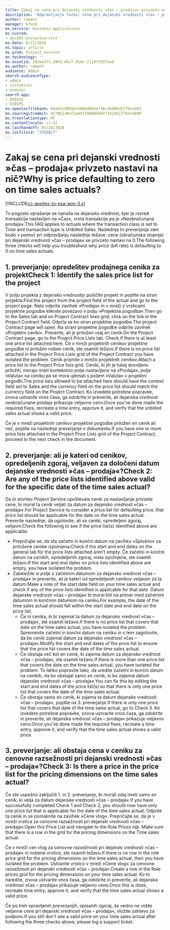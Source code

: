 ```yaml
---
title: Zakaj se cena pri dejanski vrednosti »čas – prodaja« privzeto nastavi na nič?
description: 'Odpravljanje težav: cena pri dejanski vrednosti »čas – prodaja« se privzeto nastavi na 0.'
author: rumant
manager: kfend
ms.service: business-applications
ms.custom:
- dyn365-projectservice
ms.date: 8/21/2018
ms.topic: article
ms.prod: Project Service
ms.technology: ''
ms.assetid: 202ee371-2863-4bcf-918c-212d7293faa8
ms.author: rumant
audience: Admin
search.audienceType:
- admin
- customizer
- enduser
search.app:
- D365CE
- D365PS
ms.openlocfilehash: 04ab519955b55088d85bdf36c3a90835f70ea501
ms.sourcegitcommit: 8c786230ef2a497280885b827162561776e2eb00
ms.translationtype: HT
ms.contentlocale: sl-SI
ms.lasthandoff: 03/24/2020
ms.locfileid: "3755817"
---
```

# <a name="why-is-price-defaulting-to-zero-on-time-sales-actuals"></a><span data-ttu-id="8e2bf-103">Zakaj se cena pri dejanski vrednosti »čas – prodaja« privzeto nastavi na nič?</span><span class="sxs-lookup"><span data-stu-id="8e2bf-103">Why is price defaulting to zero on time sales actuals?</span></span>

[!INCLUDE[cc-applies-to-psa-app-3.x](../includes/cc-applies-to-psa-app-3x.md)]

<span data-ttu-id="8e2bf-104">To pogosto vprašanje se nanaša na dejansko vrednost, kjer je razred transakcije nastavljen na »Čas«, vrsta transakcije pa je »Neobračunana prodaja«.</span><span class="sxs-lookup"><span data-stu-id="8e2bf-104">This FAQ applies to actuals where the transaction class is set to Time and transaction type is Unbilled Sales.</span></span> <span data-ttu-id="8e2bf-105">Naslednja tri preverjanja vam bodo v pomoč pri odpravljanju naslednje težave: cena (obračunska stopnja) pri dejanski vrednosti »čas – prodaja« se privzeto nastavi na 0.</span><span class="sxs-lookup"><span data-stu-id="8e2bf-105">The following three checks will help you troubleshoot why price (bill rate) is defaulting to 0 on time sales actuals.</span></span>

## <a name="check-1-identify-the-sales-price-list-for-the-project"></a><span data-ttu-id="8e2bf-106">1. preverjanje: opredelitev prodajnega cenika za projekt</span><span class="sxs-lookup"><span data-stu-id="8e2bf-106">Check 1: Identify the sales price list for the project</span></span>

<span data-ttu-id="8e2bf-107">V polju projekta z dejansko vrednostjo poiščite projekt in pojdite na stran projekta.</span><span class="sxs-lookup"><span data-stu-id="8e2bf-107">Find the project from the project field of the actual and go to the project page.</span></span> <span data-ttu-id="8e2bf-108">Nato odprite zavihek »Prodaja« in v mreži z vrsticami projektne pogodbe kliknite povezavo v polju »Projektna pogodba«.</span><span class="sxs-lookup"><span data-stu-id="8e2bf-108">Then go to the Sales tab and on Project Contract lines grid, click on the link in the Project Contract field.</span></span> <span data-ttu-id="8e2bf-109">Odprla se bo stran projektne pogodbe.</span><span class="sxs-lookup"><span data-stu-id="8e2bf-109">The project Contract page will open.</span></span> <span data-ttu-id="8e2bf-110">Na strani projektne pogodbe odprite zavihek »Projektni ceniki«. Preverite, ali je priložen vsaj en cenik.</span><span class="sxs-lookup"><span data-stu-id="8e2bf-110">On the Project Contract page, go to the Project Price Lists tab. Check if there is at least one price list attached here.</span></span> <span data-ttu-id="8e2bf-111">Če v mreži projektnih cenikov projektne pogodbe ni priložen noben cenik, ste osamili težavo.</span><span class="sxs-lookup"><span data-stu-id="8e2bf-111">If there is no price list attached in the Project Price Lists grid of the Project Contract you have isolated the problem.</span></span> <span data-ttu-id="8e2bf-112">Cenik pripnite v mrežo projektnih cenikov.</span><span class="sxs-lookup"><span data-stu-id="8e2bf-112">Attach a price list to the Project Price lists grid.</span></span> <span data-ttu-id="8e2bf-113">Ceniki, ki jih je tukaj dovoljeno priložiti, morajo imeti kontekstno polje nastavljeno na »Prodaja«, polje »Valuta« na ceniku pa se mora ujemati s poljem »Valuta« v projektni pogodbi.</span><span class="sxs-lookup"><span data-stu-id="8e2bf-113">The price lists allowed to be attached here should have the context field set to Sales and the currency field on the price list should match the currency field on the Project Contract.</span></span> <span data-ttu-id="8e2bf-114">Ko izvedete potrebne popravke, znova ustvarite vnos časa, ga odobrite in preverite, ali dejanska vrednost neobračunane prodaje prikazuje veljavno ceno.</span><span class="sxs-lookup"><span data-stu-id="8e2bf-114">Once you’ve done made the required fixes, recreate a time entry, approve it, and verify that the unbilled sales actual shows a valid price.</span></span> 

<span data-ttu-id="8e2bf-115">Če je v mreži projektnih cenikov projektne pogodbe priložen en cenik ali več, pojdite na naslednje preverjanje v dokumentu.</span><span class="sxs-lookup"><span data-stu-id="8e2bf-115">If you have one or more price lists attached in the Project Price Lists grid of the Project Contract, proceed to the next check in the document.</span></span>

## <a name="check-2-are-any-of-the-price-lists-identified-above-valid-for-the-specific-date-of-the-time-sales-actual"></a><span data-ttu-id="8e2bf-116">2. preverjanje: ali je kateri od cenikov, opredeljenih zgoraj, veljaven za določeni datum dejanske vrednosti »čas – prodaja«?</span><span class="sxs-lookup"><span data-stu-id="8e2bf-116">Check 2: Are any of the price lists identified above valid for the specific date of the time sales actual?</span></span>

<span data-ttu-id="8e2bf-117">Da bi storitev Project Service upoštevala cenik za nastavljanje privzete cene, bi moral ta cenik veljati za datum za dejansko vrednost »čas – prodaja«.</span><span class="sxs-lookup"><span data-stu-id="8e2bf-117">For Project Service to consider a price list for defaulting price, that price list should be applicable for the date on the time sales actual.</span></span> <span data-ttu-id="8e2bf-118">Preverite naslednje, da ugotovite, ali so ceniki, opredeljeni zgoraj, veljavni:</span><span class="sxs-lookup"><span data-stu-id="8e2bf-118">Check the following to see if the price list(s) identified above are applicable:</span></span>
- <span data-ttu-id="8e2bf-119">Prepričajte se, da sta začetni in končni datum na zavihku »Splošno« za priložene cenike izpolnjena.</span><span class="sxs-lookup"><span data-stu-id="8e2bf-119">Check if the start and end dates on the general tab for the price lists attached aren’t empty.</span></span> <span data-ttu-id="8e2bf-120">Če začetni in končni datum na cenikih, opredeljenih zgoraj, nista izpolnjena, ste osamili težavo.</span><span class="sxs-lookup"><span data-stu-id="8e2bf-120">If the start and end dates on price lists identified above are empty, you have isolated the problem.</span></span> 
- <span data-ttu-id="8e2bf-121">Zabeležite si polje z začetnim datumom za dejansko vrednost »čas – prodaja« in preverite, ali je kateri od opredeljenih cenikov veljaven za ta datum.</span><span class="sxs-lookup"><span data-stu-id="8e2bf-121">Make a note of the start date field on your time sales actual and check if any of the price lists identified is applicable for that date.</span></span> <span data-ttu-id="8e2bf-122">Datum dejanske vrednosti »čas – prodaja« bi moral biti na primer med začetnim datumom in končnim datumom na ceniku.</span><span class="sxs-lookup"><span data-stu-id="8e2bf-122">For example, the date of the time sales actual should fall within the start date and end date on the price list.</span></span> 
    - <span data-ttu-id="8e2bf-123">Če ni cenika, ki bi zajemal ta datum za dejansko vrednost »čas – prodaja«, ste osamili težavo.</span><span class="sxs-lookup"><span data-stu-id="8e2bf-123">If there is no price list that covers that date on the time sales actual, you have isolated the problem.</span></span> <span data-ttu-id="8e2bf-124">Spremenite začetni in končni datum na ceniku in s tem zagotovite, da bo cenik zajemal datum za dejansko vrednost »čas – prodaja«.</span><span class="sxs-lookup"><span data-stu-id="8e2bf-124">Modify the start and end dates of the price list to ensure that the price list covers the date of the time sales actual.</span></span> 
    - <span data-ttu-id="8e2bf-125">Če obstaja več kot en cenik, ki zajema datum za dejansko vrednost »čas – prodaja«, ste osamili težavo.</span><span class="sxs-lookup"><span data-stu-id="8e2bf-125">If there is more than one price list that covers the date on the time sales actual, you have isolated the problem.</span></span> <span data-ttu-id="8e2bf-126">To lahko popravite tako, da uredite začetni in končni datum na cenikih, da bo obstajal samo en cenik, ki bo zajemal datum dejanske vrednosti »čas – prodaja«.</span><span class="sxs-lookup"><span data-stu-id="8e2bf-126">You can fix this by editing the start and end dates of the price list(s) so that there is only one price list that covers the date of the time sales actual.</span></span> 
    - <span data-ttu-id="8e2bf-127">Če obstaja samo en cenik, ki zajema ta datum dejanske vrednosti »čas – prodaja«, pojdite na 3. preverjanje.</span><span class="sxs-lookup"><span data-stu-id="8e2bf-127">If there is only one price list that covers that date of the time sales actual, go to Check 3.</span></span>
<span data-ttu-id="8e2bf-128">Ko izvedete potrebne popravke, znova ustvarite vnos časa, ga odobrite in preverite, ali dejanska vrednost »čas – prodaja« prikazuje veljavno ceno.</span><span class="sxs-lookup"><span data-stu-id="8e2bf-128">Once you’ve done made the required fixes, recreate a time entry, approve it, and verify that the time sales actual shows a valid price.</span></span>

## <a name="check-3-is-there-a-price-in-the-price-list-for-the-pricing-dimensions-on-the-time-sales-actual"></a><span data-ttu-id="8e2bf-129">3. preverjanje: ali obstaja cena v ceniku za cenovne razsežnosti pri dejanski vrednosti »čas – prodaja«?</span><span class="sxs-lookup"><span data-stu-id="8e2bf-129">Check 3: Is there a price in the price list for the pricing dimensions on the time sales actual?</span></span>

<span data-ttu-id="8e2bf-130">Če ste uspešno zaključili 1. in 2. preverjanje, bi morali zdaj imeti samo en cenik, ki velja za datum dejanske vrednosti »čas – prodaja«.</span><span class="sxs-lookup"><span data-stu-id="8e2bf-130">If you have successfully completed Check 1 and Check 2, you should now have only one price list that is applicable for the date of the time sales actual.</span></span> <span data-ttu-id="8e2bf-131">Odprite ta cenik in se pomaknite na zavihek »Cene vlog«. Prepričajte se, da je v mreži vrstica za cenovne razsežnosti pri dejanski vrednosti »čas – prodaja«.</span><span class="sxs-lookup"><span data-stu-id="8e2bf-131">Open this Price List and navigate to the Role Prices tab. Make sure that there is a row in the grid for the pricing dimensions on the Time sales actual.</span></span>

<span data-ttu-id="8e2bf-132">Če v mreži cen vlog za cenovne razsežnosti pri dejanski vrednosti »čas – prodaja« ni nobene vrstice, ste osamili težavo.</span><span class="sxs-lookup"><span data-stu-id="8e2bf-132">If there is no row in the role price grid for the pricing dimensions on the time sales actual, then you have isolated the problem.</span></span> <span data-ttu-id="8e2bf-133">Ustvarite vrstico v mreži »Cene vlog« za cenovne razsežnosti pri dejanski vrednosti »čas – prodaja«.</span><span class="sxs-lookup"><span data-stu-id="8e2bf-133">Create a row in the Role prices grid for the pricing dimensions on your time sales actual.</span></span> <span data-ttu-id="8e2bf-134">Ko to naredite, znova ustvarite vnos časa, ga odobrite in preverite, ali dejanska vrednost »čas – prodaja« prikazuje veljavno ceno.</span><span class="sxs-lookup"><span data-stu-id="8e2bf-134">Once this is done, recreate time entry, approve it, and verify that the time sales actual shows a valid price.</span></span>

<span data-ttu-id="8e2bf-135">Če po treh opravljenih preverjanjih, opisanih zgoraj, še vedno ne vidite veljavne cene pri dejanski vrednosti »čas – prodaja«, vložite zahtevo za podporo.</span><span class="sxs-lookup"><span data-stu-id="8e2bf-135">If you still don't see a valid price on your time sales actual after following the three checks above, please log a support ticket.</span></span> 

